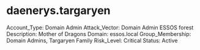 # daenerys.targaryen

Account_Type: Domain Admin
Attack_Vector: Domain Admin ESSOS forest
Description: Mother of Dragons
Domain: essos.local
Group_Membership: Domain Admins, Targaryen Family
Risk_Level: Critical
Status: Active